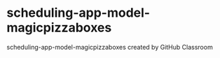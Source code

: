 # scheduling-app-model-magicpizzaboxes
scheduling-app-model-magicpizzaboxes created by GitHub Classroom
